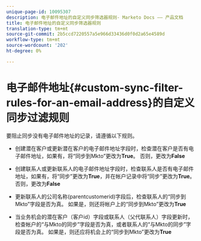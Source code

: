 ```yaml
---
unique-page-id: 10095307
description: 电子邮件地址的自定义同步筛选器规则- Marketo Docs —— 产品文档
title: 电子邮件地址的自定义同步筛选器规则
translation-type: tm+mt
source-git-commit: 2b5ccd7220557a5e966d33436d0f0d2a65e4589d
workflow-type: tm+mt
source-wordcount: '202'
ht-degree: 0%

---
```



# 电子邮件地址{#custom-sync-filter-rules-for-an-email-address}的自定义同步过滤规则

要阻止同步没有电子邮件地址的记录，请遵循以下规则。

* 创建潜在客户或更新潜在客户的电子邮件地址字段时，检查潜在客户是否有电子邮件地址，如果有，将“同步到Mkto”更改为&#x200B;**True**。 否则，更改为&#x200B;**False**

* 创建联系人或更新联系人的电子邮件地址字段时，检查联系人是否有电子邮件地址，如果有，将“同步”更改为&#x200B;**True**，并在帐户记录中将“同步”更改为&#x200B;**True**。 否则，更改为&#x200B;**False**

* 更新联系人的公司名称(parentcustomerid)字段后，检查联系人的“同步到Mkto”字段是否为真。 如果是，则还将帐户上的“同步到Mkto”更改为&#x200B;**True**
* 当业务机会的潜在客户（客户id）字段或联系人（父代联系人）字段更新时，检查帐户的“与Mkto的同步”字段是否为真，或者联系人的“与Mkto的同步”字段是否为真。 如果是，则还应将机会上的“同步到Mkto”更改为&#x200B;**True**
